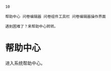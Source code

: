 ```index
10
```
```tag
帮助中心 问卷编辑器 问卷组件工具栏 问卷编辑器操作界面
```
```summary
遇到困难了？来帮助中心转转。
```
# 帮助中心

进入系统帮助中心。